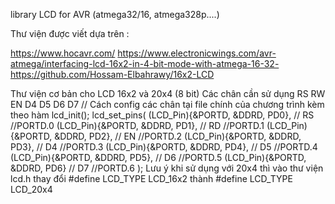 library LCD for AVR (atmega32/16, atmega328p....)


Thư viện được viết dựa trên :

https://www.hocavr.com/ 
https://www.electronicwings.com/avr-atmega/interfacing-lcd-16x2-in-4-bit-mode-with-atmega-16-32-
https://github.com/Hossam-Elbahrawy/16x2-LCD

Thư viện cơ bản cho LCD 16x2 và 20x4 (8 bit)
Các chân cần sử dụng RS RW EN D4 D5 D6 D7
// Cách config các chân tại file chính của chương trình kèm theo hàm lcd_init();
lcd_set_pins(
        (LCD_Pin){&PORTD, &DDRD, PD0},  // RS     //PORTD.0
        (LCD_Pin){&PORTD, &DDRD, PD1},  // RD     //PORTD.1
        (LCD_Pin){&PORTD, &DDRD, PD2},  // EN     //PORTD.2
        (LCD_Pin){&PORTD, &DDRD, PD3},  // D4     //PORTD.3
        (LCD_Pin){&PORTD, &DDRD, PD4},  // D5     //PORTD.4
        (LCD_Pin){&PORTD, &DDRD, PD5},  // D6     //PORTD.5
        (LCD_Pin){&PORTD, &DDRD, PD6}   // D7     //PORTD.6
    );
Lưu ý khi sử dụng với 20x4 thì vào thư viện lcd.h thay đổi #define LCD_TYPE   LCD_16x2 thành #define LCD_TYPE   LCD_20x4
